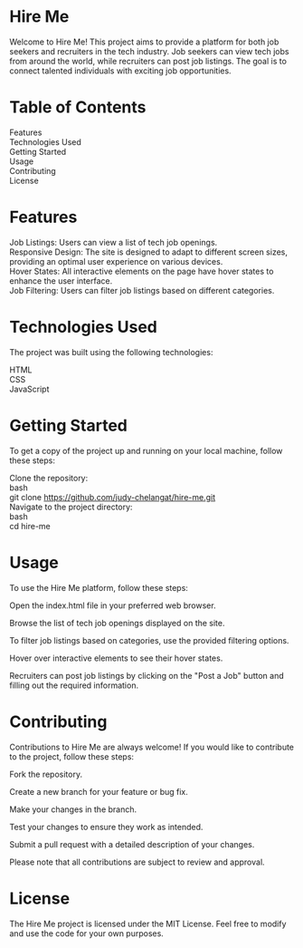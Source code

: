 # Hire Me
Welcome to Hire Me! This project aims to provide a platform for both job seekers and recruiters in the tech industry. Job seekers can view tech jobs from around the world, while recruiters can post job listings. The goal is to connect talented individuals with exciting job opportunities.

# Table of Contents
Features <br>
Technologies Used <br>
Getting Started <br>
Usage <br>
Contributing <br>
License <br>

 # Features
Job Listings: Users can view a list of tech job openings. <br>
Responsive Design: The site is designed to adapt to different screen sizes, providing an optimal user experience on various devices. <br>
Hover States: All interactive elements on the page have hover states to enhance the user interface. <br>
Job Filtering: Users can filter job listings based on different categories. <br>

# Technologies Used
The project was built using the following technologies: <br>

HTML <br>
CSS <br>
JavaScript <br>

# Getting Started
To get a copy of the project up and running on your local machine, follow these steps: <br>

Clone the repository: <br>
bash <br>
git clone <https://github.com/judy-chelangat/hire-me.git> <br>
Navigate to the project directory: <br>
bash <br>
cd hire-me  <br>
# Usage
To use the Hire Me platform, follow these steps: <br>

Open the index.html file in your preferred web browser. <br>

Browse the list of tech job openings displayed on the site. <br>

To filter job listings based on categories, use the provided filtering options. <br>

Hover over interactive elements to see their hover states. <br>

Recruiters can post job listings by clicking on the "Post a Job" button and filling out the required information. <br>

# Contributing
Contributions to Hire Me are always welcome! If you would like to contribute to the project, follow these steps: <br>

Fork the repository. <br>

Create a new branch for your feature or bug fix. <br>

Make your changes in the branch. <br>

Test your changes to ensure they work as intended. <br>

Submit a pull request with a detailed description of your changes. <br>

Please note that all contributions are subject to review and approval. <br>

# License
The Hire Me project is licensed under the MIT License. Feel free to modify and use the code for your own purposes.
